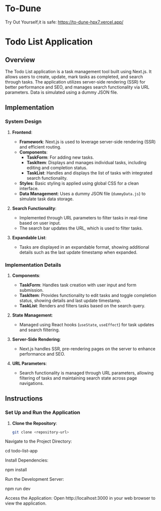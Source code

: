 # To-Dune
Try Out Yourself,it is safe: https://to-dune-hpx7.vercel.app/
# Todo List Application

## Overview

The Todo List application is a task management tool built using Next.js. It allows users to create, update, mark tasks as completed, and search through tasks. The application utilizes server-side rendering (SSR) for better performance and SEO, and manages search functionality via URL parameters. Data is simulated using a dummy JSON file.

## Implementation

### System Design

1. **Frontend**:
   - **Framework**: Next.js is used to leverage server-side rendering (SSR) and efficient routing.
   - **Components**:
     - **TaskForm**: For adding new tasks.
     - **TaskItem**: Displays and manages individual tasks, including editing and completion status.
     - **TaskList**: Handles and displays the list of tasks with integrated search functionality.
   - **Styles**: Basic styling is applied using global CSS for a clean interface.
   - **Data Management**: Uses a dummy JSON file (`dummyData.js`) to simulate task data storage.

2. **Search Functionality**:
   - Implemented through URL parameters to filter tasks in real-time based on user input.
   - The search bar updates the URL, which is used to filter tasks.

3. **Expandable List**:
   - Tasks are displayed in an expandable format, showing additional details such as the last update timestamp when expanded.

### Implementation Details

1. **Components**:
   - **TaskForm**: Handles task creation with user input and form submission.
   - **TaskItem**: Provides functionality to edit tasks and toggle completion status, showing details and last update timestamp.
   - **TaskList**: Renders and filters tasks based on the search query.

2. **State Management**:
   - Managed using React hooks (`useState`, `useEffect`) for task updates and search filtering.

3. **Server-Side Rendering**:
   - Next.js handles SSR, pre-rendering pages on the server to enhance performance and SEO.

4. **URL Parameters**:
   - Search functionality is managed through URL parameters, allowing filtering of tasks and maintaining search state across page navigations.

## Instructions

### Set Up and Run the Application

1. **Clone the Repository**:
   ```bash
   git clone <repository-url>

Navigate to the Project Directory:

cd todo-list-app


Install Dependencies:

npm install


Run the Development Server:

npm run dev


Access the Application: Open http://localhost:3000 in your web browser to view the application.
